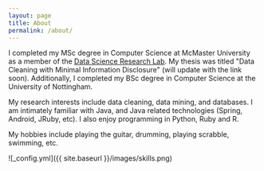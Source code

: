 ```yaml
---
layout: page
title: About
permalink: /about/
---
```

I completed my MSc degree in Computer Science at McMaster University as a member of the [Data Science Research Lab](http://db.cas.mcmaster.ca). My thesis was titled "Data Cleaning with Minimal Information Disclosure" (will update with the link soon). Additionally, I completed my BSc degree in Computer Science at the University of Nottingham. 

My research interests include data cleaning, data mining, and databases. I am intimately familiar with Java, and Java related technologies (Spring, Android, JRuby, etc). I also enjoy programming in Python, Ruby and R.

My hobbies include playing the guitar, drumming, playing scrabble, swimming, etc.

![_config.yml]({{ site.baseurl }}/images/skills.png)
